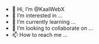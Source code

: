 - 👋 Hi, I’m @KaalWebX
- 👀 I’m interested in ...
- 🌱 I’m currently learning ...
- 💞️ I’m looking to collaborate on ...
- 📫 How to reach me ...

<!---
KaalWebX/KaalWebX is a ✨ special ✨ repository because its `README.md` (this file) appears on your GitHub profile.
You can click the Preview link to take a look at your changes.
--->
